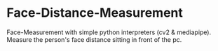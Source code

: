 # Face-Distance-Measurement
Face-Measurement with simple python interpreters (cv2 &amp; mediapipe). Measure the person's face distance sitting in front of the pc. 
